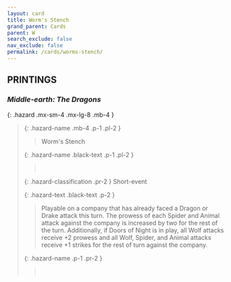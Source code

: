 ```yaml
---
layout: card
title: Worm's Stench
grand_parent: Cards
parent: W
search_exclude: false
nav_exclude: false
permalink: /cards/worms-stench/
---
```


## PRINTINGS


### _Middle-earth: The Dragons_

{: .hazard .mx-sm-4 .mx-lg-8 .mb-4 }
> {: .hazard-name .mb-4 .p-1 .pl-2 }
> > <div class="hazard-mp"></div>
> > <div class="card-name">Worm's Stench</div>
>
> {: .hazard-name .black-text .p-1 .pl-2 }
> > &nbsp;
>
> {: .hazard-classification .pr-2 }
> Short-event
>
> {: .hazard-text .black-text .p-2 }
> > Playable on a company that has already faced a Dragon or Drake attack this turn. The prowess of each Spider and Animal attack against the company is increased by two for the rest of the turn. Additionally, if Doors of Night is in play, all Wolf attacks receive +2 prowess and all Wolf, Spider, and Animal attacks receive +1 strikes for the rest of turn against the company. 
>
> {: .hazard-name .p-1 .pr-2 }
> > <div class="card-shield"></div>
> > <div class="card-corruption">&nbsp;</div>
